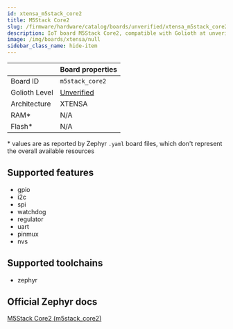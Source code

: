 ```yaml
---
id: xtensa_m5stack_core2
title: M5Stack Core2
slug: /firmware/hardware/catalog/boards/unverified/xtensa_m5stack_core2
description: IoT board M5Stack Core2, compatible with Golioth at unverified level.
image: /img/boards/xtensa/null
sidebar_class_name: hide-item
---
```


[//]: # (This is an auto-generated file, do not edit! Changes to it will be lost upon re-generation)



|                | Board properties     |
| -------------  | -------------------- |
| Board ID       | `m5stack_core2` |
| Golioth Level  | [Unverified](/firmware/hardware#unverified-boards) |
| Architecture   | XTENSA |
| RAM*           | N/A |
| Flash*         | N/A |

\* values are as reported by Zephyr `.yaml` board files, which don't represent the overall available resources



## Supported features

* gpio
* i2c
* spi
* watchdog
* regulator
* uart
* pinmux
* nvs

## Supported toolchains

* zephyr

## Official Zephyr docs

[M5Stack Core2 (m5stack_core2)](https://docs.zephyrproject.org/latest/boards/xtensa/m5stack_core2/doc/index.html)
